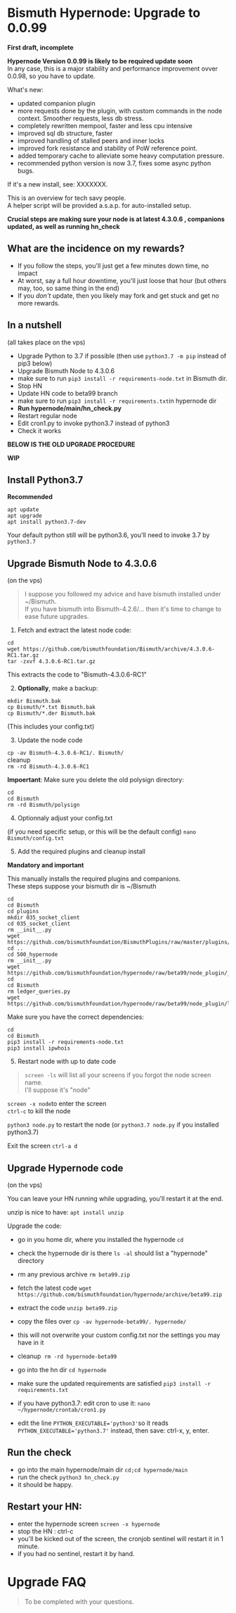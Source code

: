 # Bismuth Hypernode: Upgrade to 0.0.99

**First draft, incomplete**



**Hypernode Version 0.0.99 is likely to be required update soon**  
In any case, this is a major stability and performance improvement ovver 0.0.98, so you have to update.

What's new:
- updated companion plugin
- more requests done by the plugin, with custom commands in the node context. Smoother requests, less db stress.
- completely rewritten mempool, faster and less cpu intensive
- improved sql db structure, faster
- improved handling of stalled peers and inner locks
- improved fork resistance and stability of PoW reference point.
- added temporary cache to alleviate some heavy computation pressure.
- recommended python version is now 3.7, fixes some async python bugs.

If it's a new install, see: XXXXXXX.

This is an overview for tech savy people.  
A helper script will be provided a.s.a.p. for auto-installed setup.

**Crucial steps are making sure your node is at latest 4.3.0.6 , companions updated, as well as running hn_check**

## What are the incidence on my rewards?

- If you follow the steps, you'll just get a few minutes down time, no impact
- At worst, say a full hour downtime, you'll just loose that hour (but others may, too, so same thing in the end)
- If you *don't* update, then you likely may fork and get stuck and get no more rewards.

## In a nutshell
(all takes place on the vps)

- Upgrade Python to 3.7 if possible (then use `python3.7 -m pip` instead of pip3 below)
- Upgrade Bismuth Node to 4.3.0.6
- make sure to run `pip3 install -r requirements-node.txt` in Bismuth dir.
- Stop HN
- Update HN code to beta99 branch
- make sure to run `pip3 install -r requirements.txt`in hypernode dir 
- **Run hypernode/main/hn_check.py**
- Restart regular node
- Edit cron1.py to invoke python3.7 instead of python3
- Check it works


**BELOW IS THE OLD UPGRADE PROCEDURE**

**WIP**


## Install Python3.7

**Recommended**

```
apt update
apt upgrade
apt install python3.7-dev
```

Your default python still will be python3.6, you'll need to invoke 3.7 by `python3.7`

## Upgrade Bismuth Node to 4.3.0.6
(on the vps)

> I suppose you followed my advice and have bismuth installed under ~/Bismuth.  
If you have bismuth into Bismuth-4.2.6/... then it's time to change to ease future upgrades.

1. Fetch and extract the latest node code:

```
cd 
wget https://github.com/bismuthfoundation/Bismuth/archive/4.3.0.6-RC1.tar.gz
tar -zxvf 4.3.0.6-RC1.tar.gz
```

This extracts the code to "Bismuth-4.3.0.6-RC1"

2. **Optionally**, make a backup:

```
mkdir Bismuth.bak
cp Bismuth/*.txt Bismuth.bak
cp Bismuth/*.der Bismuth.bak
```
(This includes your config.txt)

3. Update the node code  

`cp -av Bismuth-4.3.0.6-RC1/. Bismuth/`  
cleanup  
`rm -rd Bismuth-4.3.0.6-RC1`

**Impoertant**: Make sure you delete the old polysign directory:
```
cd 
cd Bismuth
rm -rd Bismuth/polysign
```

4. Optionnaly adjust your config.txt

(if you need specific setup, or this will be the default config)
`nano Bismuth/config.txt`

5. Add the required plugins and cleanup install

**Mandatory and important**

This manually installs the required plugins and companions.  
These steps suppose your bismuth dir is ~/Bismuth

```
cd 
cd Bismuth
cd plugins
mkdir 035_socket_client
cd 035_socket_client
rm __init__.py
wget https://github.com/bismuthfoundation/BismuthPlugins/raw/master/plugins/035_socket_client/__init__.py
cd ..
cd 500_hypernode
rm __init__.py
wget https://github.com/bismuthfoundation/hypernode/raw/beta99/node_plugin/__init__.py
cd 
cd Bismuth
rm ledger_queries.py
wget https://github.com/bismuthfoundation/hypernode/raw/beta99/node_plugin/ledger_queries.py
```

Make sure you have the correct dependencies:  
```
cd 
cd Bismuth
pip3 install -r requirements-node.txt
pip3 install ipwhois
```

5. Restart node with up to date code  
> `screen -ls` will list all your screens if you forgot the node screen name.  
I'll suppose it's "node"

`screen -x node`to enter the screen  
`ctrl-c` to kill the node  

`python3 node.py` to restart the node (or `python3.7 node.py` if you installed python3.7)

Exit the screen `ctrl-a d`

## Upgrade Hypernode code
(on the vps)

You can leave your HN running while upgrading, you'll restart it at the end.

unzip is nice to have: `apt install unzip`

Upgrade the code:
- go in you home dir, where you installed the hypernode `cd`
- check the hypernode dir is there `ls -al` should list a "hypernode" directory
- rm any previous archive `rm beta99.zip`
- fetch the latest code `wget https://github.com/bismuthfoundation/hypernode/archive/beta99.zip`
- extract the code `unzip beta99.zip`
- copy the files over `cp -av hypernode-beta99/. hypernode/`
- this will not overwrite your custom config.txt nor the settings you may have in it
- cleanup  `rm -rd hypernode-beta99`
- go into the hn dir `cd hypernode`
- make sure the updated requirements are satisfied `pip3 install -r requirements.txt`

- if you have python3.7: edit cron to use it: `nano ~/hypernode/crontab/cron1.py`  
- edit the line `PYTHON_EXECUTABLE='python3'`so it reads `PYTHON_EXECUTABLE='python3.7'` instead, then save: ctrl-x, y, enter.

## Run the check 

- go into the main hypernode/main dir `cd;cd hypernode/main`
- run the check `python3 hn_check.py`  
- it should be happy.

## Restart your HN: 
- enter the hypernode screen `screen -x hypernode`
- stop the HN : ctrl-c
- you'll be kicked out of the screen, the cronjob sentinel will restart it in 1 minute.
- if you had no sentinel, restart it by hand.

# Upgrade FAQ

> To be completed with your questions.
